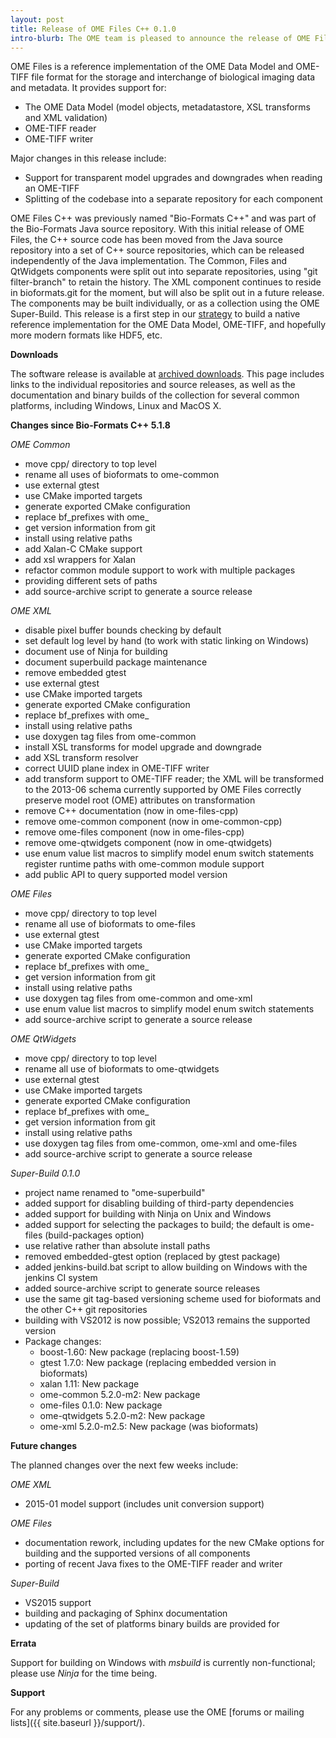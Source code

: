 ```yaml
---
layout: post
title: Release of OME Files C++ 0.1.0
intro-blurb: The OME team is pleased to announce the release of OME Files C++ 0.1.0
---
```

OME Files is a reference implementation of the OME Data Model and
OME-TIFF file format for the storage and interchange of biological
imaging data and metadata. It provides support for:

- The OME Data Model (model objects, metadatastore, XSL transforms and XML validation)
- OME-TIFF reader
- OME-TIFF writer

Major changes in this release include:

- Support for transparent model upgrades and downgrades when reading an OME-TIFF
- Splitting of the codebase into a separate repository for each component

OME Files C++ was previously named "Bio-Formats C++" and was part of
the Bio-Formats Java source repository. With this initial release of
OME Files, the C++ source code has been moved from the Java source
repository into a set of C++ source repositories, which can be
released independently of the Java implementation. The Common, Files
and QtWidgets components were split out into separate repositories,
using "git filter-branch" to retain the history. The XML component
continues to reside in bioformats.git for the moment, but will also be
split out in a future release. The components may be built
individually, or as a collection using the OME Super-Build. This
release is a first step in our
[strategy](http://blog.openmicroscopy.org/file-formats/data-model/future-plans/2016/01/26/bf-model-status/)
to build a native reference implementation for the OME Data Model,
OME-TIFF, and hopefully more modern formats like HDF5, etc.

**Downloads**

The software release is available at [archived downloads](https://downloads.openmicroscopy.org/ome-files-cpp/0.1.0/). This
page includes links to the individual repositories and source
releases, as well as the documentation and binary builds of the
collection for several common platforms, including Windows, Linux and
MacOS X.

**Changes since Bio-Formats C++ 5.1.8**

*OME Common*

- move cpp/ directory to top level
- rename all uses of bioformats to ome-common
- use external gtest
- use CMake imported targets
- generate exported CMake configuration
- replace bf_prefixes with ome_
- get version information from git
- install using relative paths
- add Xalan-C CMake support
- add xsl wrappers for Xalan
- refactor common module support to work with multiple packages
- providing different sets of paths
- add source-archive script to generate a source release

*OME XML*

- disable pixel buffer bounds checking by default
- set default log level by hand (to work with static linking on Windows)
- document use of Ninja for building
- document superbuild package maintenance
- remove embedded gtest
- use external gtest
- use CMake imported targets
- generate exported CMake configuration
- replace bf_prefixes with ome_
- install using relative paths
- use doxygen tag files from ome-common
- install XSL transforms for model upgrade and downgrade
- add XSL transform resolver
- correct UUID plane index in OME-TIFF writer
- add transform support to OME-TIFF reader; the XML will be transformed to the 2013-06 schema currently supported by OME Files correctly preserve model root (OME) attributes on transformation
- remove C++ documentation (now in ome-files-cpp)
- remove ome-common component (now in ome-common-cpp)
- remove ome-files component (now in ome-files-cpp)
- remove ome-qtwidgets component (now in ome-qtwidgets)
- use enum value list macros to simplify model enum switch statements register runtime paths with ome-common module support
- add public API to query supported model version

*OME Files*

- move cpp/ directory to top level
- rename all use of bioformats to ome-files
- use external gtest
- use CMake imported targets
- generate exported CMake configuration
- replace bf_prefixes with ome_
- get version information from git
- install using relative paths
- use doxygen tag files from ome-common and ome-xml
- use enum value list macros to simplify model enum switch statements
- add source-archive script to generate a source release

*OME QtWidgets*

- move cpp/ directory to top level
- rename all use of bioformats to ome-qtwidgets
- use external gtest
- use CMake imported targets
- generate exported CMake configuration
- replace bf_prefixes with ome_
- get version information from git
- install using relative paths
- use doxygen tag files from ome-common, ome-xml and ome-files
- add source-archive script to generate a source release

*Super-Build 0.1.0*

- project name renamed to "ome-superbuild"
- added support for disabling building of third-party dependencies
- added support for building with Ninja on Unix and Windows
- added support for selecting the packages to build; the default is ome-files (build-packages option)
- use relative rather than absolute install paths
- removed embedded-gtest option (replaced by gtest package)
- added jenkins-build.bat script to allow building on Windows with the jenkins CI system
- added source-archive script to generate source releases
- use the same git tag-based versioning scheme used for bioformats and the other C++ git repositories
- building with VS2012 is now possible; VS2013 remains the supported version
- Package changes:
	- boost-1.60: New package (replacing boost-1.59)
	- gtest 1.7.0: New package (replacing embedded version in bioformats)
	- xalan 1.11: New package
	- ome-common 5.2.0-m2: New package
	- ome-files 0.1.0: New package
	- ome-qtwidgets 5.2.0-m2: New package
	- ome-xml 5.2.0-m2.5: New package (was bioformats)

**Future changes**

The planned changes over the next few weeks include:

*OME XML*

- 2015-01 model support (includes unit conversion support)

*OME Files*

- documentation rework, including updates for the new CMake options for building and the supported versions of all components
- porting of recent Java fixes to the OME-TIFF reader and writer

*Super-Build*

- VS2015 support
- building and packaging of Sphinx documentation
- updating of the set of platforms binary builds are provided for

**Errata**

Support for building on Windows with *msbuild* is currently
non-functional; please use *Ninja* for the time being.

**Support**

For any problems or comments, please use the OME [forums or mailing lists]({{ site.baseurl }}/support/).
